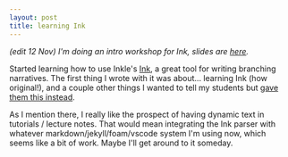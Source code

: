 ```yaml
---
layout: post
title: learning Ink
---
```


*(edit 12 Nov) I'm doing an intro workshop for Ink, slides are [here](https://bit.ly/intro-ink).*

Started learning how to use Inkle's [Ink](https://www.inklestudios.com/ink/), a great tool for writing branching narratives. The first thing I wrote with it was about... learning Ink (how original!), and a couple other things I wanted to tell my students but [gave them this instead](../ink/learning-ink/index.html).

As I mention there, I really like the prospect of having dynamic text in tutorials / lecture notes. That would mean integrating the Ink parser with whatever markdown/jekyll/foam/vscode system I'm using now, which seems like a bit of work. Maybe I'll get around to it someday.